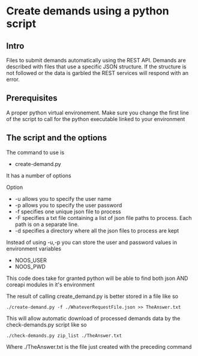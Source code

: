# Create demands using a python script

## Intro
Files to submit demands automatically using the REST API.
Demands are described with files that use a specific JSON structure.
If the structure is not followed or the data is garbled the REST services will respond with an error.   

## Prerequisites
A proper python virtual environement.
Make sure you change the first line of the script to call for the python executable linked to your environment  

## The script and the options

The command to use is 
 * create-demand.py

It has a number of options

Option
 * -u allows you to specify the user name
 * -p allows you to specify the user password
 * -f specifies one unique json file to process
 * -F specifies a txt file containing a list of json file paths to process. Each path is on a separate line.
 * -d specifies a directory where all the json files to process are kept

Instead of using -u,-p you can store the user and password values in environment variables 
 * NOOS_USER 
 * NOOS_PWD
 
This code does take for granted python will be able to find both json AND coreapi 
modules in it's environment

The result of calling create_demand.py is better stored in a file like so
```
./create-demand.py -f ./WhateverRequestFile.json >> TheAnswer.txt
```

This will allow automatic download of processed demands data by the check-demands.py script like so

```
./check-demands.py zip_list ./TheAnswer.txt
```

Where ./TheAnswer.txt is the file just created with the preceding command 